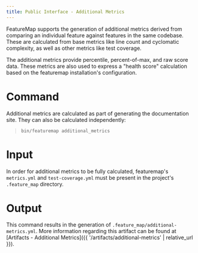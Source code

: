 ```yaml
---
title: Public Interface - Additional Metrics
---
```


FeatureMap supports the generation of additional metrics derived from comparing an individual feature against features in the same codebase.  These are calculated from base metrics like line count and cyclomatic complexity, as well as other metrics like test coverage.

The additional metrics provide percentile, percent-of-max, and raw score data.  These metrics are also used to express a "health score" calculation based on the featuremap installation's configuration.


# Command

Additional metrics are calculated as part of generating the documentation site.  They can also be calculated independently:

> `bin/featuremap additional_metrics`


# Input

In order for additional metrics to be fully calculated, featuremap's `metrics.yml` and `test-coverage.yml` must be present in the project's `.feature_map` directory.

# Output

This command results in the generation of `.feature_map/additional-metrics.yml`.  More information regarding this artifact can be found at [Artifacts - Additional Metrics]({{ '/artifacts/additional-metrics' | relative_url }}).

